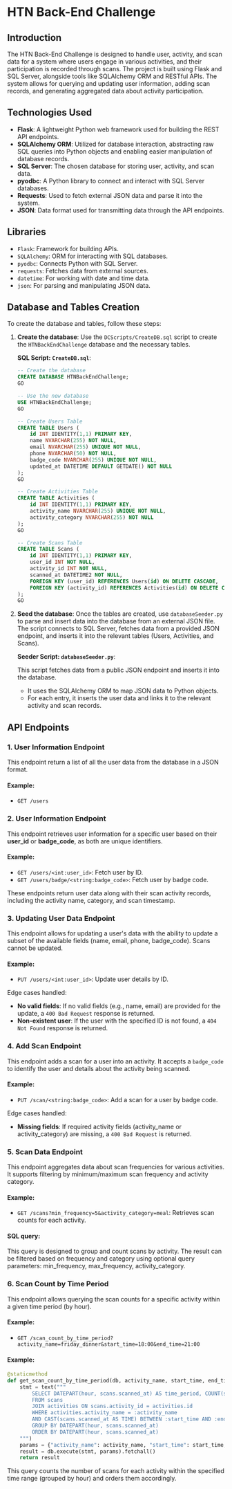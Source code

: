 # HTN Back-End Challenge

## Introduction

The HTN Back-End Challenge is designed to handle user, activity, and scan data for a system where users engage in various activities, and their participation is recorded through scans. The project is built using Flask and SQL Server, alongside tools like SQLAlchemy ORM and RESTful APIs. The system allows for querying and updating user information, adding scan records, and generating aggregated data about activity participation.

## Technologies Used

- **Flask**: A lightweight Python web framework used for building the REST API endpoints.
- **SQLAlchemy ORM**: Utilized for database interaction, abstracting raw SQL queries into Python objects and enabling easier manipulation of database records.
- **SQL Server**: The chosen database for storing user, activity, and scan data.
- **pyodbc**: A Python library to connect and interact with SQL Server databases.
- **Requests**: Used to fetch external JSON data and parse it into the system.
- **JSON**: Data format used for transmitting data through the API endpoints.

## Libraries

- `Flask`: Framework for building APIs.
- `SQLAlchemy`: ORM for interacting with SQL databases.
- `pyodbc`: Connects Python with SQL Server.
- `requests`: Fetches data from external sources.
- `datetime`: For working with date and time data.
- `json`: For parsing and manipulating JSON data.

## Database and Tables Creation

To create the database and tables, follow these steps:

1. **Create the database**: Use the `DCScripts/CreateDB.sql` script to create the `HTNBackEndChallenge` database and the necessary tables.
   
   **SQL Script: `CreateDB.sql`**:
   
   ```sql
   -- Create the database
   CREATE DATABASE HTNBackEndChallenge;
   GO

   -- Use the new database
   USE HTNBackEndChallenge;
   GO

   -- Create Users Table
   CREATE TABLE Users (
       id INT IDENTITY(1,1) PRIMARY KEY,
       name NVARCHAR(255) NOT NULL,
       email NVARCHAR(255) UNIQUE NOT NULL,
       phone NVARCHAR(50) NOT NULL,
       badge_code NVARCHAR(255) UNIQUE NOT NULL,
       updated_at DATETIME DEFAULT GETDATE() NOT NULL
   );
   GO

   -- Create Activities Table
   CREATE TABLE Activities (
       id INT IDENTITY(1,1) PRIMARY KEY,
       activity_name NVARCHAR(255) UNIQUE NOT NULL,
       activity_category NVARCHAR(255) NOT NULL
   );
   GO

   -- Create Scans Table
   CREATE TABLE Scans (
       id INT IDENTITY(1,1) PRIMARY KEY,
       user_id INT NOT NULL,
       activity_id INT NOT NULL,
       scanned_at DATETIME2 NOT NULL,
       FOREIGN KEY (user_id) REFERENCES Users(id) ON DELETE CASCADE,
       FOREIGN KEY (activity_id) REFERENCES Activities(id) ON DELETE CASCADE
   );
   GO
   ```

2. **Seed the database**: Once the tables are created, use `databaseSeeder.py` to parse and insert data into the database from an external JSON file. The script connects to SQL Server, fetches data from a provided JSON endpoint, and inserts it into the relevant tables (Users, Activities, and Scans).

   **Seeder Script: `databaseSeeder.py`**:

   This script fetches data from a public JSON endpoint and inserts it into the database.
   
   - It uses the SQLAlchemy ORM to map JSON data to Python objects.
   - For each entry, it inserts the user data and links it to the relevant activity and scan records.

## API Endpoints

### 1. User Information Endpoint
This endpoint return a list of all the user data from the database in a JSON format.
#### Example:
- `GET /users`

### 2. User Information Endpoint

This endpoint retrieves user information for a specific user based on their **user_id** or **badge_code**, as both are unique identifiers.

#### Example:
- `GET /users/<int:user_id>`: Fetch user by ID.
- `GET /users/badge/<string:badge_code>`: Fetch user by badge code.

These endpoints return user data along with their scan activity records, including the activity name, category, and scan timestamp.

### 3. Updating User Data Endpoint

This endpoint allows for updating a user's data with the ability to update a subset of the available fields (name, email, phone, badge_code). Scans cannot be updated.

#### Example:
- `PUT /users/<int:user_id>`: Update user details by ID.

Edge cases handled:
- **No valid fields**: If no valid fields (e.g., name, email) are provided for the update, a `400 Bad Request` response is returned.
- **Non-existent user**: If the user with the specified ID is not found, a `404 Not Found` response is returned.

### 4. Add Scan Endpoint

This endpoint adds a scan for a user into an activity. It accepts a `badge_code` to identify the user and details about the activity being scanned.

#### Example:
- `PUT /scan/<string:badge_code>`: Add a scan for a user by badge code.

Edge cases handled:
- **Missing fields**: If required activity fields (activity_name or activity_category) are missing, a `400 Bad Request` is returned.

### 5. Scan Data Endpoint

This endpoint aggregates data about scan frequencies for various activities. It supports filtering by minimum/maximum scan frequency and activity category.

#### Example:
- `GET /scans?min_frequency=5&activity_category=meal`: Retrieves scan counts for each activity.

#### SQL query:
This query is designed to group and count scans by activity. The result can be filtered based on frequency and category using optional query parameters: min_frequency, max_frequency, activity_category.

### 6. Scan Count by Time Period

This endpoint allows querying the scan counts for a specific activity within a given time period (by hour).

#### Example:
- `GET /scan_count_by_time_period?activity_name=friday_dinner&start_time=18:00&end_time=21:00`

#### Example:
```python
@staticmethod
def get_scan_count_by_time_period(db, activity_name, start_time, end_time):
    stmt = text("""
        SELECT DATEPART(hour, scans.scanned_at) AS time_period, COUNT(scans.id) AS scan_count
        FROM scans
        JOIN activities ON scans.activity_id = activities.id
        WHERE activities.activity_name = :activity_name
        AND CAST(scans.scanned_at AS TIME) BETWEEN :start_time AND :end_time
        GROUP BY DATEPART(hour, scans.scanned_at)
        ORDER BY DATEPART(hour, scans.scanned_at)
    """)
    params = {"activity_name": activity_name, "start_time": start_time, "end_time": end_time}
    result = db.execute(stmt, params).fetchall()
    return result
```

This query counts the number of scans for each activity within the specified time range (grouped by hour) and orders them accordingly.
